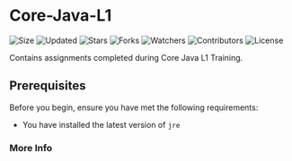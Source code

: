 # Core-Java-L1

![Size](https://img.shields.io/github/repo-size/2kabhishek/core-java-l1?style=plastic&color=0f0&label=Size)
![Updated](https://img.shields.io/github/last-commit/2kabhishek/core-java-l1?style=plastic&color=f00&label=Updated)
![Stars](https://img.shields.io/github/stars/2kabhishek/core-java-l1?style=plastic&color=ffc801&label=Stars)
![Forks](https://img.shields.io/github/forks/2kabhishek/core-java-l1?style=plastic&color=003cff&label=Forks)
![Watchers](https://img.shields.io/github/watchers/2kabhishek/core-java-l1?style=plastic&color=ff5500&label=Watchers)
![Contributors](https://img.shields.io/github/contributors/2kabhishek/core-java-l1?style=plastic&color=f0f&label=Contributors)
![License](https://img.shields.io/github/license/2kabhishek/core-java-l1?style=plastic&color=555&label=License)

Contains assignments completed during Core Java L1 Training.

## Prerequisites

Before you begin, ensure you have met the following requirements:

- You have installed the latest version of `jre`

### More Info

